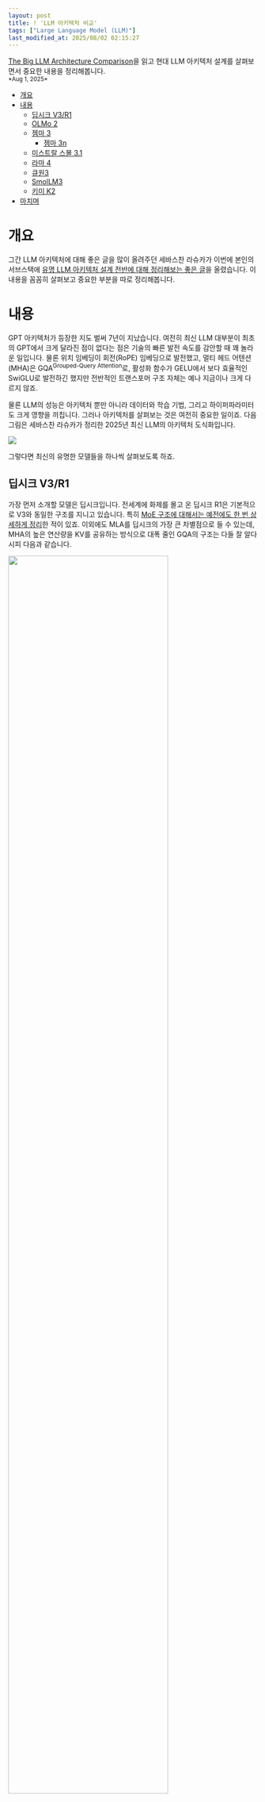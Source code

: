 ```yaml
---
layout: post
title: ! 'LLM 아키텍처 비교'
tags: ["Large Language Model (LLM)"]
last_modified_at: 2025/08/02 02:15:27
---
```


<div class="message">
<a href="https://magazine.sebastianraschka.com/p/the-big-llm-architecture-comparison">The Big LLM Architecture Comparison</a>을 읽고 현대 LLM 아키텍처 설계를 살펴보면서 중요한 내용을 정리해봅니다.
</div>

<small>
*Aug 1, 2025*
</small>

- [개요](#개요)
- [내용](#내용)
  - [딥시크 V3/R1](#딥시크-v3r1)
  - [OLMo 2](#olmo-2)
  - [젬마 3](#젬마-3)
    - [젬마 3n](#젬마-3n)
  - [미스트랄 스몰 3.1](#미스트랄-스몰-31)
  - [라마 4](#라마-4)
  - [큐원3](#큐원3)
  - [SmolLM3](#smollm3)
  - [키미 K2](#키미-k2)
- [마치며](#마치며)


# 개요

그간 LLM 아키텍처에 대해 좋은 글을 많이 올려주던 세바스찬 라슈카가 이번에 본인의 서브스택에 [유명 LLM 아키텍처 설계 전반에 대해 정리해보는 좋은 글](https://magazine.sebastianraschka.com/p/the-big-llm-architecture-comparison)을 올렸습니다. 이 내용을 꼼꼼히 살펴보고 중요한 부분을 따로 정리해봅니다.

# 내용

GPT 아키텍처가 등장한 지도 벌써 7년이 지났습니다. 여전히 최신 LLM 대부분이 최초의 GPT에서 크게 달라진 점이 없다는 점은 기술의 빠른 발전 속도를 감안할 때 꽤 놀라운 일입니다. 물론 위치 임베딩이 회전(RoPE) 임베딩으로 발전했고, 멀티 헤드 어텐션(MHA)은 GQA<sup>Grouped-Query Attention</sup>로, 활성화 함수가 GELU에서 보다 효율적인 SwiGLU로 발전하긴 했지만 전반적인 트랜스포머 구조 자체는 예나 지금이나 크게 다르지 않죠.

물론 LLM의 성능은 아키텍처 뿐만 아니라 데이터와 학습 기법, 그리고 하이퍼파라미터도 크게 영향을 끼칩니다. 그러나 아키텍처를 살펴보는 것은 여전히 중요한 일이죠. 다음 그림은 세바스찬 라슈카가 정리한 2025년 최신 LLM의 아키텍처 도식화입니다.

![](https://github.com/user-attachments/assets/99219ffe-df78-423c-a9aa-340d4a06aa27)

그렇다면 최신의 유명한 모델들을 하나씩 살펴보도록 하죠.

## 딥시크 V3/R1

가장 먼저 소개할 모델은 딥시크입니다. 전세계에 화제를 몰고 온 딥시크 R1은 기본적으로 V3와 동일한 구조를 지니고 있습니다. 특히 [MoE 구조에 대해서는 예전에도 한 번 상세하게 정리](/deepseek-v3)한 적이 있죠. 이외에도 MLA를 딥시크의 가장 큰 차별점으로 들 수 있는데, MHA의 높은 연산량을 KV를 공유하는 방식으로 대폭 줄인 GQA의 구조는 다들 잘 알다시피 다음과 같습니다.

<img width="80%" src="https://github.com/user-attachments/assets/4e1dcd18-bef5-4d19-96e9-a94b592c2c7e">

여기서 한발 더 나아가 딥시크 팀은 KV를 저차원으로 압축하여 (Q는 학습시에만 압축) 효율성을 더욱 높였습니다. 그게 바로 MLA죠. 

<img width="80%" src="https://github.com/user-attachments/assets/99b27102-54cb-4658-80ce-b723ef2646c8">

물론 이 기술은 딥시크 V2[^fn-v2]에서 이미 소개한 바 있습니다. 당시에도 화제가 됐던 점은 GQA가 MHA보다 (당연하게도) 성능이 떨어지는 것에 비해 MLA는 오히려 성능이 더 뛰어남을 보였다는 점인데요. 

[^fn-v2]: <https://arxiv.org/abs/2405.04434>

<img width="70%" src="https://github.com/user-attachments/assets/0af71e64-e552-4e20-b576-5335ae1dfb15">

최근 등장한 일부 모델들의 경우 성능 개선을 보이지 못하고 차별화를 위해 아키텍처만 엉뚱하게 바꾸는 경우가 많은데, 딥시크는 그런 요식 행위가 아니라 확실하게 성능 개선을 보였다는 점에서 주목할 만합니다.

MoE 구조에 대해서는 이전에 이미 상세하게 정리[^fn-moe]한 바 있으며 Expert 수가 촘촘하게 256개나 된다는 점, 그리고 이 중 9개가 매 번 활성화 된다는 점이 (1개는 Shared Expert로 항상 활성화) 특징적이고 그래서 전체 617B에서 37B가 활성화 됩니다. Shared Expert에 대해서는 딥시크가 이전 논문에서 소개[^fn-shared]한 바 있으며 마찬가지로 성능 향상을 보였습니다. 논문에서는 공통적으로 반복되는 패턴은 여러 전문가가 개별적으로 학습할 필요 없이 Shared Expert가 전담할 수 있기 때문에 중복을 완화해 성능 향상을 보인다고 소개하고 있습니다.

[^fn-moe]: <https://likejazz.com/deepseek-v3>
[^fn-shared]: <https://arxiv.org/abs/2401.06066>

이외에도 딥시크는 다양한 부분에서 혁신적인 아키텍처를 채택했고, 또 왜 그 아키텍처여야 하는지를 여러 편의 논문을 통해 명확하게 설명하고 있기 때문에 딥시크가 전세계에 불러 일으킨 엄청난 반향은 결코 허상이 아니라고 할 수 있습니다.

## OLMo 2
ELMo로 BERT와 함께 언어 이해 모델 1세대 주자이기도 했던 앨런 AI 연구소에서 내놓은 OLMo 시리즈는 (여전히 이름이 비슷하네요) 학습 데이터와 코드를 거의 모두 공개했다는 점에서 주목할 만합니다. 모델 성능은 그다지 뛰어나지 않지만 누구나 재현할 수 있을 정도로 상세하게 기술의 세부사항을 공개했다는 점은 다른 오픈소스 기업들보다 훨씬 더 진일보한 모습을 보이고 있죠.

OLMo 2는 LayerNorm 대신 더 단순한 RMSNorm을 사용합니다. 이는 다른 최신 모델도 비슷하지만 차이점은 레이어의 위치입니다.

<img width="80%" src="https://github.com/user-attachments/assets/d07b969b-1d20-4b26-8514-e169f8253dd9" />

원래 트랜스포머에서는 정규화 계층을 뒤에 배치했습니다. 이를 Post-LN 또는 Post-Norm이라고 하죠. 이후 GPT부터 대부분의 LLM은 정규화 계층을 앞쪽으로 이동했는데 이를 Pre-LN 또는 Pre-Norm이라고 합니다. 얼마전 [네이버에서 이 부분의 차이점을 잘 설명](https://clova.ai/tech-blog/%ED%9D%94%EB%93%A4%EB%A6%BC-%EC%97%86%EB%8A%94-%EC%95%88%EC%A0%95%EC%84%B1-peri-ln%EC%9C%BC%EB%A1%9C-%ED%95%99%EC%8A%B5-%EB%B0%9C%EC%82%B0%EC%9D%84-%EB%A7%89%EB%8B%A4)한 바 있습니다. 그런데 OLMo 2는 Pre-LN을 사용하던 최근 트렌드와 달리 다시 Post-LN을 채택했습니다. LayerNorm대신 RMSNorm을 사용했기 때문에 정확히는 Post-Norm입니다. 이렇게 위치를 이동한 이유는 학습 안정성이 더 뛰어났기 때문이라고 합니다. 그런데 OLMo 2는 정규화 계층만으로 성능 차이를 보이기보다 이와 함께 GQA에 QK-Norm을 함께 적용합니다.

```python
class GroupedQueryAttention(nn.Module):
    def __init__(
        self, d_in, num_heads, num_kv_groups,
        head_dim=None, qk_norm=False, dtype=None
    ):
        # ...

        if qk_norm:
            self.q_norm = RMSNorm(head_dim, eps=1e-6)
            self.k_norm = RMSNorm(head_dim, eps=1e-6)
        else:
            self.q_norm = self.k_norm = None

    def forward(self, x, mask, cos, sin):
        b, num_tokens, _ = x.shape

        # Apply projections
        queries = self.W_query(x) 
        keys = self.W_key(x)
        values = self.W_value(x) 

        # ...

        # Optional normalization
        if self.q_norm:
            queries = self.q_norm(queries)
        if self.k_norm:
            keys = self.k_norm(keys)

        # Apply RoPE
        queries = apply_rope(queries, cos, sin)
        keys = apply_rope(keys, cos, sin)

        # Expand K and V to match number of heads
        keys = keys.repeat_interleave(self.group_size, dim=1)
        values = values.repeat_interleave(self.group_size, dim=1)

        # Attention
        attn_scores = queries @ keys.transpose(2, 3)
        # ...
```

코드를 살펴보면 QK에 RMSNorm을 적용해서 사실상 어텐션 구조에 큰 변화를 준 셈인데 이 때문에 학습 안정성이 반드시 정규화 계층의 위치 차이만이라고 얘기하기는 어렵게 됐습니다. 어쨌든 OLMo 2는 이렇게 정규화 구조를 변경한 덕분에 학습시 기존에 비해 loss spikes가 훨씬 더 줄어들었고, 학습 안정성이 더 높아졌다고 얘기합니다.

![](https://github.com/user-attachments/assets/559b7d19-462b-4449-ad32-ad76ec21adbd)

## 젬마 3

젬마 3는 계산 비용을 줄이기 위해 어텐션에 슬라이딩 윈도우 어텐션을 사용합니다. 무엇보다 컨텍스트가 길어질 때 kvcache의 크기를 큰 폭으로 줄일 수 있습니다.

<img src="https://github.com/user-attachments/assets/71f773ea-77e8-4b5a-b116-d8b8d74d3437" width="80%">

슬라이딩 윈도우 어텐션은 마치 CNN처럼 크기를 제한하는 로컬 어텐션 형태로 동작하는데,

<img src="https://github.com/user-attachments/assets/8089e0b7-7b71-4350-8311-59b040c6537d" width="80%">

젬마 3는 GQA에 슬라이딩 윈도우 어텐션도 함께 사용했습니다. 물론 일반적인 어텐션도 여전히 사용하며 5:1의 비율로 섞어서 사용합니다. 이와 함께 정규화 계층을 Pre-Norm과 Post-Norm에 모두 배치했습니다. 즉 2번씩 정규화를 진행하며, OLMo 2와 동일하게 QK-Norm도 함께 적용하여 정규화를 매우 빈번하게 진행하는 모델입니다.

### 젬마 3n

구글에서 젬마 3와는 별도로 발표한 젬마 3n은 엣지에서 효율적으로 실행되는 것을 목표로 하는 소형 모델입니다. 메모리가 부족한 엣지를 위해 Per-Layer Embedding(PLE) 계층을 두어 이를 offloading할 수 있게 설계했습니다. 또한 MatFormer[^fn-mat] 구조를 도입했는데 더 작은 모델로 분할할 수 있는 아키텍처로, 추론시 큰 모델 대신 분할된 작은 모델을 별도로 실행할 수 있습니다.

[^fn-mat]: <https://arxiv.org/abs/2310.07707>

## 미스트랄 스몰 3.1

젬마 3가 슬라이딩 윈도우 어텐션을 활용한 것과 달리 미스트랄은 3.1부터 기존에 적용했던 슬라이드 윈도우 어텐션을 더 이상 사용하지 않습니다. 대신 GQA만 적용했으며 이는 메모리 절감을 포기하는 대신, 플래시 어텐션 같은 최적화 코드를 사용할 수 있게 하여 추론 시간을 더 줄이는 선택을 한 것으로 보입니다.

## 라마 4

라마 4가 이전 버전과 가장 두드러지는 특징은 MoE를 채택했다는 점입니다. 게다가 딥시크가 MLA라는 독창적인 어텐션을 사용하는데 반해 보다 범용적인 GQA를 그대로 사용합니다. Expert의 수도 128개로 좀 더 전통적인 MoE 구조에 가깝습니다. 이외에도 딥시크가 처음 3개를 제외하면 모두 MoE 레이어로 구성된 반면, 라마 4는 MoE와 Dense가 계속해서 번갈아 사용됩니다.

<img width="80%" src="https://github.com/user-attachments/assets/ef28222d-86e8-47b2-9362-beb4b8a23002">

## 큐원3

큐원3는 0.6B부터 235B MoE까지 다양한 사이즈를 제공합니다. 게다가 좋은 성능을 보여주기 때문에 딥시크와 함께 중국의 인공지능 기술력을 상징하는 모델이라고 할 수 있죠. 가장 작은 모델은 0.6B에 불과하기 때문에 메모리를 매우 적게 차지하지만 반면 트랜스포머 블록 갯수가 더 많기 때문에 실제로는 라마 3.2 1B보다 생성 속도는 조금 더 느립니다.

<img width="80%" src="https://github.com/user-attachments/assets/0a8eeb4b-2cb4-420a-8966-0b47e119cd92">

이 속도는 라슈카가 직접 PyTorch로 구현[^fn-py]하고 A100에서 돌린 결과라고 하네요.

[^fn-py]: <https://github.com/rasbt/LLMs-from-scratch/tree/main/ch05/11_qwen3>

큐원3는 MoE 버전도 제공합니다.

<img width="80%" src="https://github.com/user-attachments/assets/9b0fc639-3b48-4d25-9d7b-4085eb8a8711">

딥시크와 차이라면 더 이상 Shared Expert를 사용하지 않는다는 점인데요. 2.5 버전에서 이미 사용했던터라 굳이 제거한 이유가 궁금했는데 Junyang Lin의 답변[^fn-lin]에 따르면 다음과 같습니다.

[^fn-lin]: <https://x.com/JustinLin610/status/1947364862184853626>

<img width="70%" src="https://github.com/user-attachments/assets/2843481f-ad8b-4d86-a48b-d67a880e3dbd">

"Shared Expert로 인한 명확한 성능 개선 효과를 찾지 못했고, 추론 최적화에 문제가 있을까 우려하고 있다."고 합니다. 논문 등에서 Shared Expert로 인한 차이를 실제로 비교해서 보였던 것은 아니기에 그간 큐원의 높은 위상에 비추어 볼 때 조금은 실망스러운 답변입니다.

## SmolLM3

SmolLM3는 인기있는 모델은 아니지만 굳이 여기서 함께 언급한 이유는 OLMo 2와 마찬가지로 기술의 세부사항을 매우 상세하게 공개했기 때문입니다. 특히 함께 공개한 청사진은 유용한 내용들을 정말 잘 정리해둬서 저희도 출력해서 매일 참고하고 있을 정도입니다.

![](https://github.com/user-attachments/assets/0bb52ebd-f982-43a8-ae06-5f62d182d944)

SmolLM3가 다른 모델과 두드러지는 차이점이 있다면 NoPE(No Positional Embeddings)를 적용했다는 점인데요. 말 그대로 더 이상 위치 정보를 주입하지 않는 것인데, 모델 구조에는 이미 암묵적인 방향 감각이 내재되어 있기 때문에 일반적인 경사 하강법 기반으로 학습 시 위치 정보 없이도 이를 충분히 학습할 수 있다고 얘기합니다.

<img src="70%" src="https://github.com/user-attachments/assets/f6c21309-aafe-4661-9ba8-a0eb1e5fb9da">

실제로 NoPE 논문[^fn-nope]에서는 길이가 길어져도 성능이 저하되는 정도가 기존에 위치 정보를 주입하던 방식에 비해 훨씬 적다고 얘기합니다. 물론 이 논문의 결과는 1B 이하의 매우 작은 모델의 경우이고 큰 모델에서 과연 어떤 성능을 보이는지는 공개된 바가 없습니다. 그래서인지 SmolLM3에서도 4번째 레이어에만 조심스럽게 NoPE를 적용하고 있습니다.

[^fn-nope]: <https://arxiv.org/abs/2305.19466>

## 키미 K2

딥시크와 함께 문샷AI는 키미 K2 모델로 또 한 번 세상을 놀라게 했습니다. 딥시크가 671B인데 반해, 키미 K2의 매개변수는 무려 1T를 넘어서는 것도 인상적이죠. 특히 학습 시 AdamW가 아닌 Muon이라는 생소한 이름의 옵티마이저를 사용했는데, 1T가 넘는 대규모 모델에 새로운 옵티마이저를 과감히 도입한 건 무척 놀라운 일입니다. 물론 그전에 문샷AI에서는 Muon이 확장가능하다[^fn-muon]라는 내용의 논문을 이미 발표한 적이 있긴 합니다.

[^fn-muon]: <https://arxiv.org/abs/2502.16982>

OLMo 2가 정규화를 활용해 그랬던 것처럼 키미 K2는 Muon 옵티마이저를 적용해 loss spikes를 줄였다고 얘기합니다. 모델 자체가 1T가 넘기 때문에 이를 증명하는 것 조차 쉽지 않으며, 키미 K2는 2025년 상반기 기준 공개된 가장 큰 LLM이기도 합니다.

<img width="80%" src="https://github.com/user-attachments/assets/8a360ad9-636d-46d5-aa46-67a658a867df">

MoE 구조에서 이미 Expert를 촘촘하게 배치했던 딥시크에서 한 발 더 나아가 무려 384개의 Expert로 더욱 촘촘한 배치를 자랑합니다. 또한 딥시크와 동일한 MLA를 적용했습니다. 어텐션 헤드 개수가 다른 점 외에는 MoE 구조가 딥시크와 동일합니다. 사실 키미는 k1.5 버전도 대단했습니다. 하지만 모델을 오픈소스로 공개하지 않았고, 논문[^fn-kimi]을 발행한 시점이 마침 딥시크 R1이 공개되던 날이라 완전히 묻혀버리고 말았죠. 문샷AI 팀은 그간 와신상담 했고, 마침내 키미 K2를 딥시크 팀보다 먼저 공개하면서 세상에 충격을 주었습니다.

[^fn-kimi]: <https://arxiv.org/abs/2501.12599>

# 마치며
얼마전에 한 테크 사이트에서 매우 인상적인 표현을 봤습니다.

> "어느날 중국의 처음 들어보는 이름의 스타트업이 갑자기 세상을 깜짝 놀라게 하는 모델을 공개하는 게 더 이상 놀랍지 않다"

LLM을 만드는 게 얼마나 어려운 일인데, 이걸 중국의 스타트업들이 이처럼 쉽게 해내고 있다니 (물론 내부적으로는 치열한 노력이 있었겠지만) 게다가 이제는 전 세계가 이런 소식을 당연하게 받아들인다는 사실은 이제 중국의 인공지능 기술이 최전선에 있음을 여실히 보여준다고 할 수 있습니다.

불과 몇 년 사이에 중국의 기술은 급속도로 발전했습니다. 혁신적인 모델 아키텍처를 선보였으며, 또 오픈소스 전략으로 전 세계가 그들의 기술을 활용하게 만들었습니다. 이제 우리나라에서도 이런 혁신이 일어나길 바라며, 세바스찬 라슈카가 우리나라에서 공개한 모델을 놀라워하며 소개하는 날이 하루 빨리 찾아오길 기대해봅니다.
